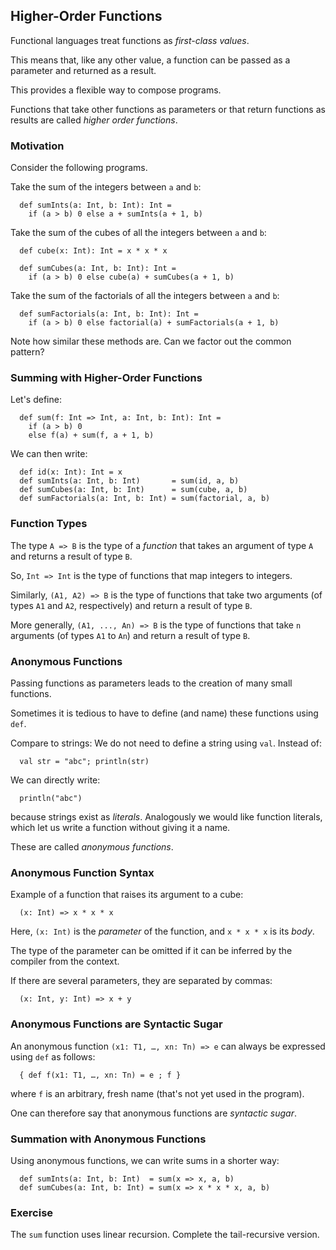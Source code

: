 
##  Higher-Order Functions 

Functional languages treat functions as *first-class values*.

This means that, like any other value, a function
can be passed as a parameter and returned as a result.

This provides a flexible way to compose programs.

Functions that take other functions as parameters or that return functions
as results are called *higher order functions*.

###  Motivation 

Consider the following programs.

Take the sum of the integers between `a` and `b`:

      def sumInts(a: Int, b: Int): Int =
        if (a > b) 0 else a + sumInts(a + 1, b)

Take the sum of the cubes of all the integers between `a`
and `b`:

      def cube(x: Int): Int = x * x * x
    
      def sumCubes(a: Int, b: Int): Int =
        if (a > b) 0 else cube(a) + sumCubes(a + 1, b)

Take the sum of the factorials of all the integers between `a`
and `b`:

      def sumFactorials(a: Int, b: Int): Int =
        if (a > b) 0 else factorial(a) + sumFactorials(a + 1, b)

Note how similar these methods are.
Can we factor out the common pattern?

###  Summing with Higher-Order Functions 

Let's define:

      def sum(f: Int => Int, a: Int, b: Int): Int =
        if (a > b) 0
        else f(a) + sum(f, a + 1, b)

We can then write:

      def id(x: Int): Int = x
      def sumInts(a: Int, b: Int)       = sum(id, a, b)
      def sumCubes(a: Int, b: Int)      = sum(cube, a, b)
      def sumFactorials(a: Int, b: Int) = sum(factorial, a, b)

###  Function Types 

The type `A => B` is the type of a *function* that
takes an argument of type `A` and returns a result of
type `B`.

So, `Int => Int` is the type of functions that map integers to integers.

Similarly, `(A1, A2) => B` is the type of functions that take two arguments
(of types `A1` and `A2`, respectively) and return a result of type `B`.

More generally, `(A1, ..., An) => B` is the type of functions that take `n`
arguments (of types `A1` to `An`) and return a result of type `B`.

###  Anonymous Functions 

Passing functions as parameters leads to the creation of many small functions.

Sometimes it is tedious to have to define (and name) these functions using `def`.

Compare to strings: We do not need to define a string using `val`. Instead of:

      val str = "abc"; println(str)

We can directly write:

      println("abc")

because strings exist as *literals*. Analogously we would like function
literals, which let us write a function without giving it a name.

These are called *anonymous functions*.

### Anonymous Function Syntax

Example of a function that raises its argument to a cube:

      (x: Int) => x * x * x

Here, `(x: Int)` is the *parameter* of the function, and
`x * x * x` is its *body*.

The type of the parameter can be omitted if it can be inferred by the
compiler from the context.

If there are several parameters, they are separated by commas:

      (x: Int, y: Int) => x + y

### Anonymous Functions are Syntactic Sugar

An anonymous function `(x1: T1, …, xn: Tn) => e`
can always be expressed using `def` as follows:

      { def f(x1: T1, …, xn: Tn) = e ; f }

where `f` is an arbitrary, fresh name (that's not yet used in the program).

One can therefore say that anonymous functions are *syntactic sugar*.

### Summation with Anonymous Functions 

Using anonymous functions, we can write sums in a shorter way:

      def sumInts(a: Int, b: Int)  = sum(x => x, a, b)
      def sumCubes(a: Int, b: Int) = sum(x => x * x * x, a, b)

###  Exercise 

The `sum` function uses linear recursion. Complete the tail-recursive
version.

